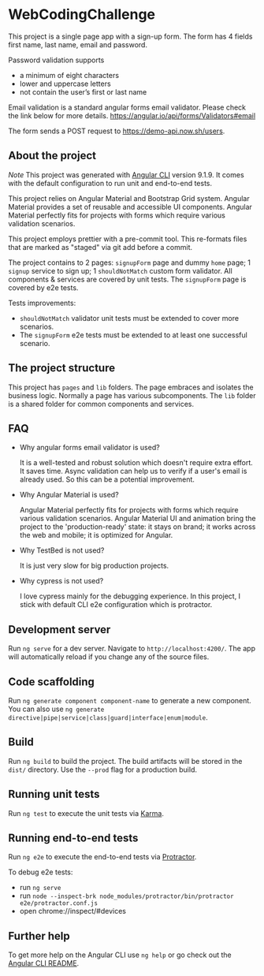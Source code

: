 # WebCodingChallenge

This project is a single page app with a sign-up form.
The form has 4 fields first name, last name, email and password.

Password validation supports

- a minimum of eight characters
- lower and uppercase letters
- not contain the user’s first or last name

Email validation is a standard angular forms email validator. Please check the link below for more details.
https://angular.io/api/forms/Validators#email

The form sends a POST request to https://demo-api.now.sh/users.

## About the project

_Note_ This project was generated with [Angular CLI](https://github.com/angular/angular-cli) version 9.1.9.
It comes with the default configuration to run unit and end-to-end tests.

This project relies on Angular Material and Bootstrap Grid system. Angular Material provides a set of reusable and accessible UI components. Angular Material perfectly fits for projects with forms which require various validation scenarios.

This project employs prettier with a pre-commit tool. This re-formats files that are marked as "staged" via git add before a commit.

The project contains to 2 pages: `signupForm` page and dummy `home` page; 1 `signup` service to sign up; 1 `shouldNotMatch` custom form validator. All components & services are covered by unit tests. The `signupForm` page is covered by e2e tests.

Tests improvements:

- `shouldNotMatch` validator unit tests must be extended to cover more scenarios.
- The `signupForm` e2e tests must be extended to at least one successful scenario.

## The project structure

This project has `pages` and `lib` folders. The page embraces and isolates the business logic. Normally a page has various subcomponents. The `lib` folder is a shared folder for common components and services.

## FAQ

- Why angular forms email validator is used?

  It is a well-tested and robust solution which doesn't require extra effort. It saves time.
  Async validation can help us to verify if a user's email is already used. So this can be a potential improvement.

- Why Angular Material is used?

  Angular Material perfectly fits for projects with forms which require various validation scenarios.
  Angular Material UI and animation bring the project to the 'production-ready' state: it stays on brand; it works across the web and mobile; it is optimized for Angular.

- Why TestBed is not used?

  It is just very slow for big production projects.

- Why cypress is not used?

  I love cypress mainly for the debugging experience. In this project, I stick with default CLI e2e configuration which is protractor.

## Development server

Run `ng serve` for a dev server. Navigate to `http://localhost:4200/`. The app will automatically reload if you change any of the source files.

## Code scaffolding

Run `ng generate component component-name` to generate a new component. You can also use `ng generate directive|pipe|service|class|guard|interface|enum|module`.

## Build

Run `ng build` to build the project. The build artifacts will be stored in the `dist/` directory. Use the `--prod` flag for a production build.

## Running unit tests

Run `ng test` to execute the unit tests via [Karma](https://karma-runner.github.io).

## Running end-to-end tests

Run `ng e2e` to execute the end-to-end tests via [Protractor](http://www.protractortest.org/).

To debug e2e tests:

- run `ng serve`
- run `node --inspect-brk node_modules/protractor/bin/protractor e2e/protractor.conf.js`
- open chrome://inspect/#devices

## Further help

To get more help on the Angular CLI use `ng help` or go check out the [Angular CLI README](https://github.com/angular/angular-cli/blob/master/README.md).
